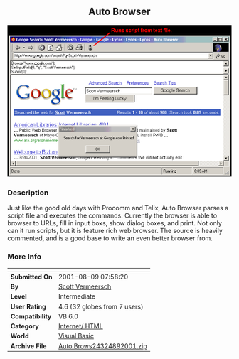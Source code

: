 ﻿<div align="center">

## Auto Browser

<img src="PIC200189930428157.gif">
</div>

### Description

Just like the good old days with Procomm and Telix, Auto Browser parses a script file and executes the commands. Currently the browser is able to browser to URLs, fill in input boxs, show dialog boxes, and print. Not only can it run scripts, but it is feature rich web browser. The source is heavily commented, and is a good base to write an even better browser from.
 
### More Info
 


<span>             |<span>
---                |---
**Submitted On**   |2001-08-09 07:58:20
**By**             |[Scott Vermeersch](https://github.com/Planet-Source-Code/PSCIndex/blob/master/ByAuthor/scott-vermeersch.md)
**Level**          |Intermediate
**User Rating**    |4.6 (32 globes from 7 users)
**Compatibility**  |VB 6\.0
**Category**       |[Internet/ HTML](https://github.com/Planet-Source-Code/PSCIndex/blob/master/ByCategory/internet-html__1-34.md)
**World**          |[Visual Basic](https://github.com/Planet-Source-Code/PSCIndex/blob/master/ByWorld/visual-basic.md)
**Archive File**   |[Auto Brows24324892001\.zip](https://github.com/Planet-Source-Code/scott-vermeersch-auto-browser__1-26015/archive/master.zip)









